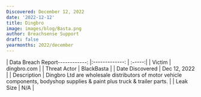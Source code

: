 ```yaml
---
Discovered: December 12, 2022
date: '2022-12-12'
title: Dingbro
image: images/blog/Basta.png
author: Breachsense Support
draft: false
yearmonths: 2022/december
---
```


| Data Breach Report------------:     |:-------------:    | :-----:|
| Victim      | dingbro.com      | 
| Threat Actor      | BlackBasta      | 
| Date Discovered      | Dec 12, 2022      | 
| Description      | Dingbro Ltd are wholesale distributors of motor vehicle components, bodyshop supplies & paint plus truck & trailer parts.      | 
| Leak Size      | N/A      | 

